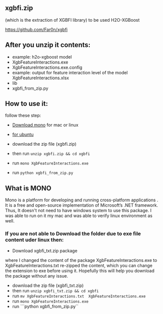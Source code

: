 
## xgbfi.zip 
(which is the extraction of XGBFI library) to be used H2O-XGBoost

https://github.com/Far0n/xgbfi

## After you unzip it contents:
* example: h2o-xgboost model
* XgbFeatureInteractions.exe
* XgbFeatureInteractions.exe.config
* example: output for feature interaction level of the model XgbFeatureInteractions.xlsx
* lib
* xgbfi_from_zip.py

## How to use it:
follow these step:

* [Download mono](https://www.mono-project.com/download/stable/) for mac or linux

* [for ubuntu](https://linuxize.com/post/how-to-install-mono-on-ubuntu-20-04/#:~:text=mono%2Dcomplete%20is%20a%20meta,mono%20%2D%2Dversion)

* download the zip file (xgbfi.zip)
* then run ```unzip xgbfi.zip && cd xgbfi```
* run ```mono XgbFeatureInteractions.exe```
* run ```python xgbfi_from_zip.py```

## What is MONO

Mono is a platform for developing and running cross-platform applications . It is a free and open-source implementation of Microsoft’s .NET framework.
Thus, It  doesn't not need to have windows system to use this package. I was able to run on it my mac and was able to verify linux environment as well. 

### If you are not able to Download the folder due to exe file content uder linux then:

* Download xgbfi_txt.zip package

where I changed the content of the package XgbFeatureInteractions.exe  to  XgbFeatureInteractions.txt
re-zipped the content, which you can change the extension to exe before using it. Hopefully this will help you download the package without any issue. 

* download the zip file (xgbfi_txt.zip)
* then run ```unzip xgbfi_txt.zip && cd xgbfi```
* run ```mv XgbFeatureInteractions.txt  XgbFeatureInteractions.exe```
* run ```mono XgbFeatureInteractions.exe```
* run ```python xgbfi_from_zip.py``
 
